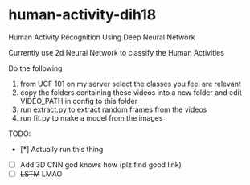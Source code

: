 # human-activity-dih18
Human Activity Recognition Using Deep Neural Network

Currently use 2d Neural Network to classify the Human Activities

Do the following 
 1. from UCF 101 on my server select the classes you feel are relevant
 2. copy the folders containing these videos into a new folder and edit VIDEO_PATH in config to this folder
 3. run extract.py to extract random frames from the videos
 4. run fit.py to make a model from the images
 

TODO:
 - [*] Actually run this thing
 - [ ] Add 3D CNN god knows how (plz find good link)
 - [ ] ~~LSTM~~ LMAO
